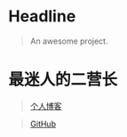 ﻿# Headline

> An awesome project.

# 最迷人的二营长



>[个人博客](https://blog.csdn.net/m0_37965018)


>[GitHub](https://github.com/Corefo/"github")

